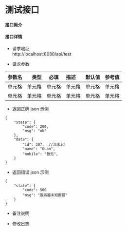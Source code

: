 # 测试接口
#### 接口简介

#### 接口详情
- 请求地址  
http://localhost:8080/api/test

- 请求参数

| 参数名 | 类型 | 必填 | 描述 | 默认值 | 参考值 |
| :-----| ----: | :----: | :-----| ----: | :----: |
| 单元格 | 单元格 | 单元格 | 单元格 | 单元格 | 单元格 |
| 单元格 | 单元格 | 单元格 | 单元格 | 单元格 | 单元格 |

- 返回正确 json 示例
~~~
{
    "state": {
        "code": 200,
        "msg": "ok"
    },
    "data": {
        "id": 307,  //流水id
        "name": "Guan",  
        "mobile": "暂无",  
    }
}
~~~

- 返回错误 json 示例
~~~
{
    "state": {
        "code": 500
        "msg": "服务器未知报错"
    }
}
~~~

- 备注说明


- 修改日志
